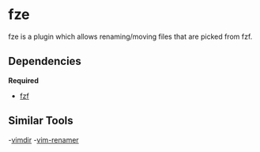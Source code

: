 # fze
fze is a plugin which allows renaming/moving files that are picked from fzf.


## Dependencies

**Required**

- [fzf](https://github.com/junegunn/fzf)


## Similar Tools
-[vimdir](qmx/vimdir)
-[vim-renamer](qpkorr/vim-renamer)
